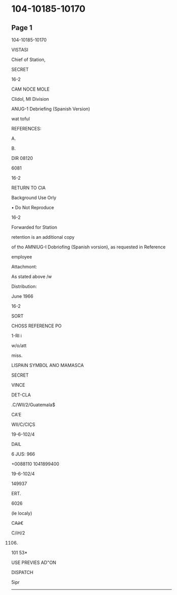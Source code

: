 # 104-10185-10170

## Page 1

104-10185-10170

VISTASI

Chief of Station,

SECRET

16-2

CAM NOCE MOLE

Clidol, MI Division

ANUG-1 Debriefing (Spanish Version)

wat toful

REFERENCES:

A.

B.

DIR 08120

6081

16-2

RETURN TO CIA

Background Use Orly

• Do Not Reproduce

16-2

Forwarded for Station

retention is an additional copy

of tho AMNIUG-I Dobriofing (Spanish vorsion), as requested in Reference

employee

Attachmont:

As stated above /w

Distribution:

June 1966

16-2

SORT

CHOSS REFERENCE PO

1-RI i

w/o/att

miss.

LISPAIN SYMBOL ANO MAMASCA

SECRET

VINCE

DET-CLA

.C/Wll/2/Guatemala$

CA'E

WIl/C/CIÇS

19-6-102/4

DAIL

6 JUS: 966

+0088110 1041899400

19-6-102/4

149937

ERT.

6026

(le localy)

САй€

C/iH/2

1106.

101 53*

USE PREVIES AD"ON

DISPATCH

5ipr

---

